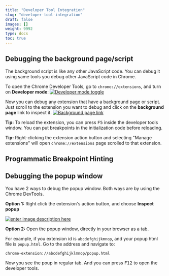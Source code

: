 ```yaml
---
title: "Developer Tool Integration"
slug: "developer-tool-integration"
draft: false
images: []
weight: 9992
type: docs
toc: true
---
```


## Debugging the background page/script
The background script is like any other JavaScript code. You can debug it using same tools you debug other JavaScript code in Chrome.

To open the Chrome Developer Tools, go to `chrome://extensions`, and turn on **Developer mode**:
[![Developer mode toggle][1]][1]


Now you can debug any extension that have a background page or script. Just scroll to the extension you want to debug and click on the **background page** link to inspect it.
[![Background page link][2]][2]


  [1]: http://i.stack.imgur.com/7NCn6.png
  [2]: http://i.stack.imgur.com/5qFGT.png


**Tip:** To reload the extension, you can press <kbd>F5</kbd> inside the developer tools window. You can put breakpoints in the initialization code before reloading.

**Tip:** Right-clicking the extension action button and selecting "Manage extensions" will open `chrome://extensions` page scrolled to that extension.


## Programmatic Breakpoint Hinting


## Debugging the popup window
You have 2 ways to debug the popup window. Both ways are by using the Chrome DevTools. 

**Option 1:** Right click the extension's action button, and choose **Inspect popup**

[![enter image description here][1]][1]

**Option 2:** Open the popup window, directly in your browser as a tab.

For example, if you extension id is `abcdefghijkmnop`, and your popup html file is `popup.html`. Go to the address and navigate to:

    chrome-extension://abcdefghijklmnop/popup.html

Now you see the poup in regular tab. And you can press <kbd>F12</kbd> to open the developer tools.

  [1]: http://i.stack.imgur.com/f8Fzd.png

